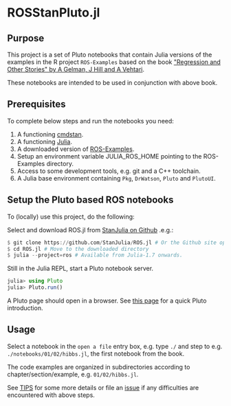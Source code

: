 # ROSStanPluto.jl

## Purpose

This project is a set of Pluto notebooks that contain Julia versions of the examples in the R project `ROS-Examples` based on the book ["Regression and Other Stories" by A Gelman, J Hill and A Vehtari](https://www.cambridge.org/highereducation/books/regression-and-other-stories/DD20DD6C9057118581076E54E40C372C#overview).

These notebooks are intended to be used in conjunction with above book.

## Prerequisites

To complete below steps and run the notebooks you need:

1. A functioning [cmdstan](https://mc-stan.org/users/interfaces/cmdstan.html).
2. A functioning [Julia](https://julialang.org/downloads/).
3. A downloaded version of [ROS-Examples](https://github.com/avehtari/ROS-Examples).
4. Setup an environment variable JULIA_ROS_HOME pointing to the ROS-Examples directory.
5. Access to some development tools, e.g. git and a C++ toolchain.
6. A Julia base environment containing `Pkg`, `DrWatson`, `Pluto` and `PlutoUI`.

## Setup the Pluto based ROS notebooks

To (locally) use this project, do the following:

Select and download ROS.jl from [StanJulia on Github](https://github.com/StanJulia/) .e.g.:
```Julia
$ git clone https://github.com/StanJulia/ROS.jl # Or the Github site options.
$ cd ROS.jl # Move to the downloaded directory
$ julia --project=ros # Available from Julia-1.7 onwards.
```

Still in the Julia REPL, start a Pluto notebook server.
```Julia
julia> using Pluto
julia> Pluto.run()
```

A Pluto page should open in a browser. See [this page](https://www.juliafordatascience.com/first-steps-5-pluto/) for a quick Pluto introduction.

## Usage

Select a notebook in the `open a file` entry box, e.g. type `./` and step to e.g. `./notebooks/01/02/hibbs.jl`, the first notebook from the book.

The code examples are organized in subdirectories according to  chapter/section/example, e.g. `01/02/hibbs.jl`.

See [TIPS](https://github.com/StanJulia/ROS.jl/blob/master/TIPS.md) for some more details or file an [issue](https://github.com/StanJulia/ROS.jl/issues) if any difficulties are encountered with above steps.
